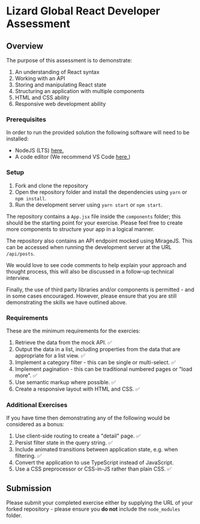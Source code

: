 # Lizard Global React Developer Assessment

## Overview

The purpose of this assessment is to demonstrate:

1. An understanding of React syntax
2. Working with an API
3. Storing and manipulating React state
4. Structuring an application with multiple components
5. HTML and CSS ability
6. Responsive web development ability

### Prerequisites

In order to run the provided solution the following software will need to be installed:

- NodeJS (LTS) [here.](https://nodejs.org/en/)
- A code editor (We recommend VS Code [here.](https://code.visualstudio.com/))

### Setup

1. Fork and clone the repository
2. Open the repository folder and install the dependencies using `yarn` or `npm install`.
3. Run the development server using `yarn start` or `npm start`.

The repository contains a `App.jsx` file inside the `components` folder; this should be the starting point for your exercise. Please feel free to create more components to structure your app in a logical manner.

The repository also contains an API endpoint mocked using MirageJS. This can be accessed when running the development server at the URL `/api/posts`.

We would love to see code comments to help explain your approach and thought process, this will also be discussed in a follow-up technical interview.

Finally, the use of third party libraries and/or components is permitted - and in some cases encouraged. However, please ensure that you are still demonstrating the skills we have outlined above.

### Requirements

These are the minimum requirements for the exercies:

1. Retrieve the data from the mock API. ✅ 
1. Output the data in a list, including properties from the data that are appropriate for a list view. ✅ 
1. Implement a category filter - this can be single or multi-select. ✅ 
1. Implement pagination - this can be traditional numbered pages or "load more". ✅ 
1. Use semantic markup where possible. ✅ 
1. Create a responsive layout with HTML and CSS. ✅ 

### Additional Exercises

If you have time then demonstrating any of the following would be considered as a bonus:

1. Use client-side routing to create a "detail" page. ✅ 
1. Persist filter state in the query string. ✅ 
1. Include animated transitions between application state, e.g. when filtering. ✅ 
1. Convert the application to use TypeScript instead of JavaScript.
1. Use a CSS preprocessor or CSS-in-JS rather than plain CSS. ✅ 

## Submission

Please submit your completed exercise either by supplying the URL of your forked repository - please ensure you **do not** include the `node_modules` folder.
